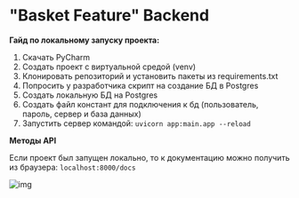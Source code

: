 # "Basket Feature" Backend
**Гайд по локальному запуску проекта:**
1) Скачать PyCharm
2) Создать проект с виртуальной средой (venv)
3) Клонировать репозиторий и установить пакеты из requirements.txt
4) Попросить у разработчика скрипт на создание БД в Postgres
5) Создать локальную БД на Postgres
6) Создать файл констант для подключения к бд (пользователь, пароль, сервер и база данных)
7) Запустить сервер командой:
``uvicorn app:main.app --reload``

**Методы API**

Если проект был запущен локально, то к документацию можно получить из браузера: `localhost:8000/docs`

![img](https://sun9-east.userapi.com/sun9-33/s/v1/ig2/Q7GCx6HN0H3YH9U2LJ2vekCTGvAZ5XvQa-UzhdjXYbZ7Z1DfXoGumZqOI3LehsLFeK0aUVlWZhur_MSFhBm_pMPV.jpg?size=641x855&quality=96&type=album)